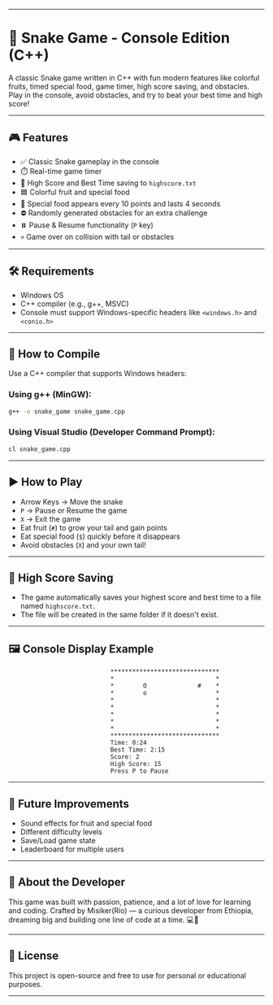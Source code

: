 

---

# 🐍 Snake Game - Console Edition (C++)

A classic Snake game written in C++ with fun modern features like colorful fruits, timed special food, game timer, high score saving, and obstacles. Play in the console, avoid obstacles, and try to beat your best time and high score!

---

## 🎮 Features

- ✅ Classic Snake gameplay in the console  
- ⏱️ Real-time game timer  
- 🥇 High Score and Best Time saving to `highscore.txt`  
- 🟦 Colorful fruit and special food
- 💎 Special food appears every 10 points and lasts 4 seconds  
- ⛔ Randomly generated obstacles for an extra challenge  
- ⏸️ Pause & Resume functionality (`P` key)  
- 💀 Game over on collision with tail or obstacles

---

## 🛠️ Requirements

- Windows OS  
- C++ compiler (e.g., g++, MSVC)  
- Console must support Windows-specific headers like `<windows.h>` and `<conio.h>`

---

## 🔧 How to Compile

Use a C++ compiler that supports Windows headers:

### Using g++ (MinGW):
```bash
g++ -o snake_game snake_game.cpp
```

### Using Visual Studio (Developer Command Prompt):
```cmd
cl snake_game.cpp
```

---

## ▶️ How to Play

- Arrow Keys → Move the snake  
- `P` → Pause or Resume the game  
- `X` → Exit the game  
- Eat fruit (`#`) to grow your tail and gain points  
- Eat special food (`$`) quickly before it disappears  
- Avoid obstacles (`X`) and your own tail!

---

## 💾 High Score Saving

- The game automatically saves your highest score and best time to a file named `highscore.txt`.
- The file will be created in the same folder if it doesn't exist.

---

## 🖼️ Console Display Example

```
                            ******************************
                            *                            *
                            *        O              #    *
                            *        o                   *
                            *                            *
                            *                            *
                            *                            *
                            *                            *
                            *                            *
                            ******************************
                            Time: 0:24
                            Best Time: 2:15
                            Score: 2
                            High Score: 15
                            Press P to Pause
```

---

## 🧠 Future Improvements

- Sound effects for fruit and special food  
- Different difficulty levels  
- Save/Load game state  
- Leaderboard for multiple users

---

## 💌 About the Developer
This game was built with passion, patience, and a lot of love for learning and coding.
Crafted by Misiker(Rio) — a curious developer from Ethiopia, dreaming big and building one line of code at a time. 💻💖

---

## 📜 License

This project is open-source and free to use for personal or educational purposes.

---
